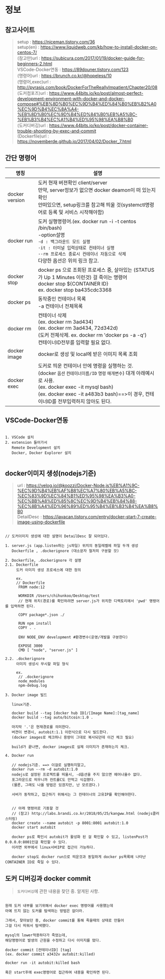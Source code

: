 # 정보
## 참고사이트
> setup : https://niceman.tistory.com/36 <br>
> setup(en) : https://www.liquidweb.com/kb/how-to-install-docker-on-centos-7/ <br>
> (참고만)url : https://subicura.com/2017/01/19/docker-guide-for-beginners-2.html <br>
> VSCode-Docker연동 : https://89douner.tistory.com/123 <br>
> (명령어)url : https://brunch.co.kr/@hopeless/10 <br>
> (명령어,exec)url : http://pyrasis.com/book/DockerForTheReallyImpatient/Chapter20/08 <br>
> (도커컴포즈)url : https://www.44bits.io/ko/post/almost-perfect-development-environment-with-docker-and-docker-compose#%EB%8D%B0%EC%9D%B4%ED%84%B0%EB%B2%A0%EC%9D%B4%EC%8A%A4-%EB%8D%B0%EC%9D%B4%ED%84%B0%EB%A5%BC-%EB%B3%B4%EC%A1%B4%ED%95%98%EA%B8%B0 <br>
> (도커디버깅)url : https://www.44bits.io/ko/post/docker-container-trouble-shooting-by-exec-and-commit <br>
> (Dockerfile)url : https://novemberde.github.io/2017/04/02/Docker_7.html <br>
<p/>

## 간단 명령어

|명칭 | 설명 |
|--|--|
|docker version | 도커 현재 버젼확인 client/server <br>만약, server정보가 없으면 docker deamon이 떠 있는지 확인<br>안떠있으면, setup링크를 참고해 띄울 것(systemctl명령어로 등록 및 서비스 시작해야함)|
|docker run | 도커 실행명령어.(ex. docker run -i -t centos /bin/bash)<br>-option설명<br>`-d : 백그라운드 모드 실행`<br>`-it : 터미널 입력상태로 컨테이너 실행`<br>`--rm 프로세스 종료시 컨테이너 자동으로 삭제`<br>다양한 옵션은 위의 링크 참고.<br> |
|docker stop | docker ps 으로 조회된 프로세스 중, 살아있는 (STATUS가 Up 1 Minutes 이런것) 걸 죽이는 명령어<br>docker stop ${CONTAINER ID}<br>ex. docker stop ba435cdc3368|
|docker ps | 동작중인 컨테이너 목록<br>-a 컨테이너 전체목록|
|docker rm | 컨테이너 삭제<br>(ex. docker rm 3ad434)<br>(ex. docker rm 3ad434, 72d342d)<br>(도커 전체삭제. ex. docker rm 'docker ps -a -q')<br>컨테이너ID전부를 입력할 필요 없다.|
|docker image | docker로 생성 및 local에 받은 이미지 목록 조회 |
|docker exec | 도커로 띄운 컨테이너 안에 명령을 실행하는 것.<br>(docker `옵션` `컨테이너이름/ID` `명령` `매개변수`)  대개 아래예시로 사용.<br>(ex. docker exec -it mysql bash)<br>(ex. docker exec -it a483b3 bash)==>이 경우, 컨테이너ID를 전부입력하지 않아도 된다. |

## VSCode-Docker연동
```

1. VSCode 설치
2. extension 들어가서
   Remote Development 설치
   Docker, Docker Explorer 설치
   

```

## docker이미지 생성(nodejs기준)
> url : https://velog.io/@koozzi/Docker-Node.js%EB%A1%9C-%EC%9D%B4%EB%AF%B8%EC%A7%80%EB%A5%BC-%EC%83%9D%EC%84%B1%ED%95%98%EA%B3%A0-%EC%BB%A8%ED%85%8C%EC%9D%B4%EB%84%88-%EC%8B%A4%ED%96%89%ED%95%B4%EB%B3%B4%EA%B8%B0 <br>
> DetailDesc : https://javacan.tistory.com/entry/docker-start-7-create-image-using-dockerfile <br>

```

// 도커이미지 생성에 대한 설명이 DetailDesc 잘 되어있다.

1. server.js (app.listen하는 js파일) 위치의 동일레벨에 파일 두개 생성
   Dockerfile , .dockerignore (대소문자 철저히 구분할 것)

2. Dockerfile, .dockerignore 각 설명
2.1. Dockerfile
     도커 이미지 생성 프로세스에 대한 정의
     
     ex.
     // Dockerfile
      FROM node:12

      WORKDIR /Users/chihunkoo/Desktop/test
      // 현재 위치(경로)를 확인하려면 server.js가 위치한 디렉토리에서 'pwd' 명령어를 입력하면 된다.

      COPY package*.json ./

      RUN npm install
      COPY . .
      
      ENV NODE_ENV development #환경변수(운영/개발을 구분한다)

      EXPOSE 3000
      CMD [ "node", "server.js" ]
     
2.2. .dockerignore
     이미지 생성시 무시할 파일 형식
     
     ex.
      // .dockerignore
      node_modules
      npm-debug.log
     
3. Docker image 빌드

   linux기준.
   
   docker build --tag [docker hub ID]/[Image Name]:[tag_name]
   docker build --tag auto/bitcoin:1.0 .
   
   마지막 '.'은 현재경로를 의미한다.
   버젼이 변경시, autobit:1.1 이런식으로 다시 빌드한다.
   (docker images로 체크하니 용량이 그대로 복사되던데 이건 체크 필요)

   build가 끝나면, docker images로 실제 이미지가 존재하는지 체크.
   
4. Docker run
   
   // nodejs기준. ==> 이걸로 실행하지말고,
   docker run --rm -d autobit:1.0 
   nodejs로 설정된 프로젝트를 띄울시, -d옵션을 주지 않으면 헤어나올수 없다.
   포그라운드로 띄우니까 컨트롤C도 안먹고 식겁했다.
   (물론, 그래도 나올 방법은 있겠지만, 난 모르겠다.)
   
   서버가 동작하고, 접근하기 위해서는 그 컨테이너의 고유IP를 확인해야한다.
   
   
   // 아래 명령어로 기동할 것
   // (참고) http://labs.brandi.co.kr/2018/05/25/kangww.html (nodejs클러스터링)
   docker create --name autobit -p 8001:8001 autobit:1.0
   docker start autobit
   
   docker ps로 확인시 autobit가 활성화 된 걸 확인할 수 있고, listenPost가 0.0.0.0:8001인걸 확인할 수 있다.
   이러면 외부에서 linux서버IP로 접근이 가능하다.
   
   docker stop도 docker run으로 띄운것과 동일하게 docker ps목록에 나타난 CONTAINER ID로 죽일 수 있다.

```

## 도커 디버깅과 docker commit
> `도커디버깅`에 관한 내용을 찾던 중. 알게된 사항. <br>

```

원래 도커 내부를 보기위해서 docker exec 명령어를 사용했는데
아예 뜨지 않는 도커를 탐색하는 방법은 없더라.

그래서, 찾아보던 중, docker commit를 통해 죽을때의 상태로 만들어
그걸 다시 띄워서 탐색했다.

mysql의 lower적용하다가 죽었는데,
해당명령어로 발생의 근원을 수정하고 다시 이미지를 떴다.

docker commit [컨테이너ID] [tag]
(ex. docker commit a3432v autobit:killed)

docker run -it autobit:killed bash

혹은 start후에 exec명령어로 접근하여 내용을 확인하면 된다.


```
